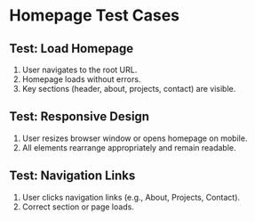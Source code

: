 # Homepage Test Cases

## Test: Load Homepage
1. User navigates to the root URL.
2. Homepage loads without errors.
3. Key sections (header, about, projects, contact) are visible.

## Test: Responsive Design
1. User resizes browser window or opens homepage on mobile.
2. All elements rearrange appropriately and remain readable.

## Test: Navigation Links
1. User clicks navigation links (e.g., About, Projects, Contact).
2. Correct section or page loads.
